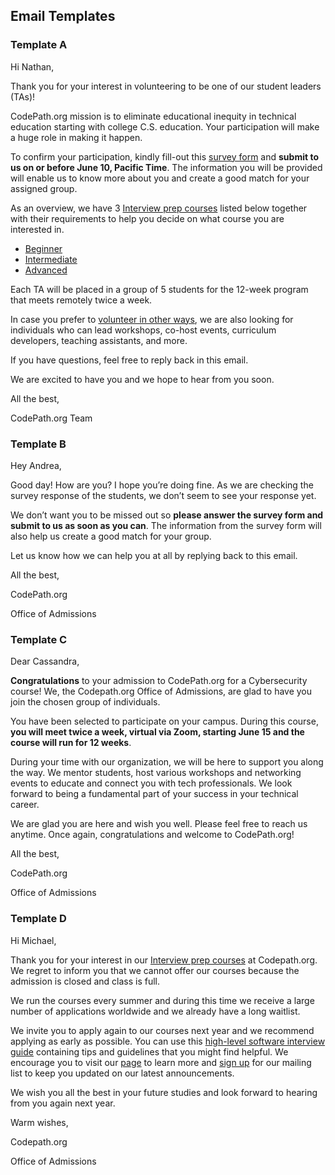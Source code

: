 ## **Email Templates**

### **Template A**
Hi Nathan,

Thank you for your interest in volunteering to be one of our student leaders (TAs)! 

CodePath.org mission is to eliminate educational inequity in technical education starting with college C.S. education. Your participation will make a huge role in making it happen.

To confirm your participation, kindly fill-out this [survey form](https://tinyurl.com/ybgj6qzw) and **submit to us on or before June 10, Pacific Time**. The information you will be provided will enable us to know more about you and create a good match for your assigned group.

As an overview, we have 3 [Interview prep courses](https://codepath.org/classes/interviewprep) listed below together with their requirements to help you decide on what course you are interested in.
* [Beginner](https://courses.codepath.com/snippets/intro_software_eng/overview)
* [Intermediate](https://courses.codepath.com/snippets/intermediate_software_eng/overview) 
* [Advanced](https://courses.codepath.com/snippets/advanced_software_eng/overview)

Each TA will be placed in a group of 5 students for the 12-week program that meets remotely twice a week.

In case you prefer to [volunteer in other ways](https://codepath.org/volunteer), we are also looking for individuals who can lead workshops, co-host events, curriculum developers, teaching assistants, and more.

If you have questions, feel free to reply back in this email.

We are excited to have you and we hope to hear from you soon.

All the best,

CodePath.org Team

### **Template B**
Hey Andrea,

Good day! How are you? I hope you’re doing fine. As we are checking the survey response of the students, we don’t seem to see your response yet.

We don’t want you to be missed out so **please answer the survey form and submit to us as soon as you can**. The information from the survey form will also help us create a good match for your group. 

Let us know how we can help you at all by replying back to this email.

All the best,

CodePath.org 

Office of Admissions

### **Template C**
Dear Cassandra,

**Congratulations** to your admission to CodePath.org for a Cybersecurity course! We, the Codepath.org Office of Admissions, are glad to have you join the chosen group of individuals.

You have been selected to participate on your campus. During this course, **you will meet twice a week, virtual via Zoom, starting June 15 and the course will run for 12 weeks**.

During your time with our organization, we will be here to support you along the way. We mentor students, host various workshops and networking events to educate and connect you with tech professionals. We look forward to being a fundamental part of your success in your technical career.

We are glad you are here and wish you well. Please feel free to reach us anytime. Once again, congratulations and welcome to CodePath.org!
 

All the best,

CodePath.org 

Office of Admissions

### **Template D**

Hi Michael,

Thank you for your interest in our [Interview prep courses](https://codepath.org/classes/interviewprep) at Codepath.org. We regret to inform you that we cannot offer our courses because the admission is closed and class is full. 

We run the courses every summer and during this time we receive a large number of applications worldwide and we already have a long waitlist.

We invite you to apply again to our courses next year and we recommend applying as early as possible. You can use this [high-level software interview guide](https://hackmd.io/@nesquena/HJN9k17sm?type=view) containing tips and guidelines that you might find helpful. We encourage you to visit our [page](https://codepath.org/classes#) to learn more and [sign up](https://codepath.org/classes#) for our mailing list to keep you updated on our latest announcements.

We wish you all the best in your future studies and look forward to hearing from you again next year.

Warm wishes,

Codepath.org

Office of Admissions
